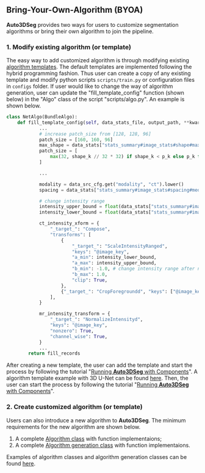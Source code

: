## Bring-Your-Own-Algorithm (BYOA)

**Auto3DSeg** provides two ways for users to customize segmentation algorithms or bring their own algorithm to join the pipeline.

### 1. Modify existing algorithm (or template)

The easy way to add customized algorithm is through modifying existing [algorithm templates](https://github.com/Project-MONAI/research-contributions/tree/main/auto3dseg/algorithm_templates). The default templates are implemented following the hybrid programming fashion. Thus user can create a copy of any existing template and modify python scripts ```scripts/train.py``` or configuration files in ```configs``` folder. If user would like to change the way of algorithm generation, user can update the "fill_template_config" function (shown below) in the "Algo" class of the script "scripts/algo.py". An example is shown below.

```python
class NetAlgo(BundleAlgo):
    def fill_template_config(self, data_stats_file, output_path, **kwargs):
			...
            # increase patch_size from [128, 128, 96]
            patch_size = [160, 160, 96]
            max_shape = data_stats["stats_summary#image_stats#shape#max"]
            patch_size = [
                max(32, shape_k // 32 * 32) if shape_k < p_k else p_k for p_k, shape_k in zip(patch_size, max_shape)
            ]

			...

            modality = data_src_cfg.get("modality", "ct").lower()
            spacing = data_stats["stats_summary#image_stats#spacing#median"]

			# change intensity range
            intensity_upper_bound = float(data_stats["stats_summary#image_foreground_stats#intensity#max"])
            intensity_lower_bound = float(data_stats["stats_summary#image_foreground_stats#intensity#min"])

            ct_intensity_xform = {
                "_target_": "Compose",
                "transforms": [
                    {
                        "_target_": "ScaleIntensityRanged",
                        "keys": "@image_key",
                        "a_min": intensity_lower_bound,
                        "a_max": intensity_upper_bound,
                        "b_min": -1.0, # change intensity range after normalizaiton
                        "b_max": 1.0,
                        "clip": True,
                    },
                    {"_target_": "CropForegroundd", "keys": ["@image_key", "@label_key"], "source_key": "@image_key"},
                ],
            }

            mr_intensity_transform = {
                "_target_": "NormalizeIntensityd",
                "keys": "@image_key",
                "nonzero": True,
                "channel_wise": True,
            }
			...
        return fill_records
```

After creating a new template, the user can add the template and start the process by following the tutorial "[Running **Auto3DSeg** with Components](../notebooks/pipeline.ipynb)". A algorithm template example with 3D U-Net can be found [here](../scripts/byoa/). Then, the user can start the process by following the tutorial "[Running **Auto3DSeg** with Components](../notebooks/pipeline.ipynb)".

### 2. Create customized algorithm (or template)

Users can also introduce a new algorithm to **Auto3DSeg**. The minimum requirements for the new algorithm are shown below.

1. A complete [Algorithm class](https://github.com/Project-MONAI/MONAI/blob/dev/monai/auto3dseg/algo_gen.py#L15-L49) with function implementaions;
2. A complete [Algorithm generation class](https://github.com/Project-MONAI/MONAI/blob/dev/monai/auto3dseg/algo_gen.py#L52-L112) with function implementaions.

Examples of algorithm classes and algorithm generation classes can be found [here](scripts/add_new_algo.py).
